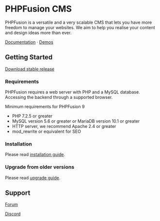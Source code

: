 # PHPFusion CMS

PHPFusion is a versatile and a very scalable CMS that lets you have more freedom to manage your websites.
We aim to help you realise your content and design ideas more than ever.

[Documentation](https://phpfusion.com/docs/) &middot; [Demos](https://demos.phpfusion.com/)

## Getting Started

[Download stable release](https://www.php-fusion.co.uk/phpfusion_9_downloads.php)

### Requirements

PHPFusion requires a web server with PHP and a MySQL database.
Accessing the backend through a supported browser.

Minimum requirements for PHPFusion 9

- PHP 7.2.5 or greater
- MySQL version 5.6 or greater or MariaDB version 10.1 or greater
- HTTP server, we recommend Apache 2.4 or greater
- mod_rewrite or equivalent for SEO

### Installation

Please read [installation guide](https://phpfusion.com/docs/phpfusion-9-documentation/4-installation).

### Upgrade from older versions

Please read [upgrade guide](https://phpfusion.com/docs/phpfusion-9-documentation/5-upgrading).

## Support

[Forum](https://phpfusion.com/infusions/forum/)

[Discord](https://discord.gg/nuaAYbV)

<!-- Do not judge the product if you have not tried it ;) -->
